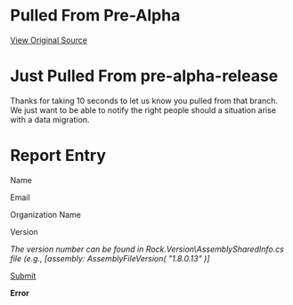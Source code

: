 # Pulled From Pre-Alpha
[View Original Source](https://community.rockrms.com/developer/pulled-prealpha)

    

Just Pulled From pre-alpha-release
==================================

Thanks for taking 10 seconds to let us know you pulled from that branch. We just want to be able to notify the right people should a situation arise with a data migration.

Report Entry
============

Name

Email

Organization Name

Version

_The version number can be found in Rock.Version\\AssemblySharedInfo.cs file (e.g., \[assembly: AssemblyFileVersion( "1.8.0.13" )\]_

[Submit](javascript:__doPostBack('ctl00$main$ctl09$ctl02$ctl00','Submit'))

**Error**